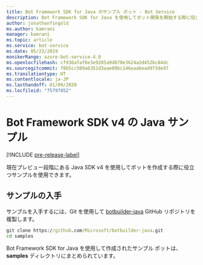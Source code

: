```yaml
---
title: Bot Framework SDK for Java のサンプル ボット - Bot Service
description: Bot Framework SDK for Java を使用してボット開発を開始する際に役立つサンプル ボットについて説明します。
author: jonathanfingold
ms.author: kamrani
manager: kamrani
ms.topic: article
ms.service: bot-service
ms.date: 05/23/2019
monikerRange: azure-bot-service-4.0
ms.openlocfilehash: cf936afaf0e3e9205a9d870e3624a2d452bc84dc
ms.sourcegitcommit: f8b5cc509a6351d3aae89bc146eaabead973de97
ms.translationtype: HT
ms.contentlocale: ja-JP
ms.lasthandoff: 01/09/2020
ms.locfileid: "75797852"
---
```

# <a name="bot-framework-sdk-v4-java-samples"></a>Bot Framework SDK v4 の Java サンプル
[!INCLUDE [pre-release-label](../includes/pre-release-label.md)]

現在プレビュー段階にある Java SDK v4 を使用してボットを作成する際に役立つサンプルを使用できます。

## <a name="get-the-samples"></a>サンプルの入手
サンプルを入手するには、Git を使用して [botbuilder-java](https://github.com/Microsoft/botbuilder-java) GitHub リポジトリを複製します。

```cmd
git clone https://github.com/Microsoft/botbuilder-java.git
cd samples
```
Bot Framework SDK for Java を使用して作成されたサンプル ボットは、**samples** ディレクトリにまとめられています。
